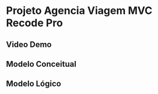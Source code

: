 <h1>Projeto Agencia Viagem MVC Recode Pro</h1>

<h2>Video Demo</h2>



<h2>Modelo Conceitual</h2>



<h2>Modelo Lógico</h2>


